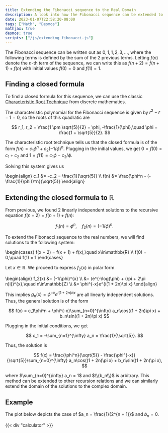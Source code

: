 ```yaml
---
title: Extending the Fibonacci sequence to the Real Domain
description: A look into how the Fibonacci sequence can be extended to the real domain.
date: 2023-01-07T22:58:20-08:00
tags: ["Math", "Desmos"]
mathjax: true
desmos: true
scripts: ["/js/extending_fibonacci.js"]
---
```


The Fibonacci sequence can be written out as $0, 1, 1, 2, 3,\dots$,
where the following terms is defined by the sum of the 2 previous terms.
Letting $f(n)$ denote the $n$-th term of the sequence,
we can write this as $f(n+2) = f(n+1) + f(n)$ with initial values
$f(0) = 0$ and $f(1) = 1$.

## Finding a closed formula

To find a closed formula for this sequence,
we can use the classic [Characteristic Root Technique](https://discrete.openmathbooks.org/dmoi3/sec_recurrence.html#Hke) from discrete mathematics.

The characteristic polynomial for the Fibonacci sequence is given by
$r^2 - r - 1 = 0$, so the roots of this quadratic are

$$
r_1, r_2 = \frac{1 \pm \sqrt{5}}{2} = \phi, -\frac{1}{\phi},\quad \phi = \frac{1 + \sqrt{5}}{2}.
$$

The characteristic root technique tells us that the closed formula is of the form
$f(n) = c_1 \phi^n + c_2 (-1/\phi)^n$.
Plugging in the initial values, we get $0 = f(0) = c_1 + c_2$
and $1 = f(1) = c_1\phi - c_2/\phi$.

Solving this system gives us

\begin{align}
c_1 &= -c_2 = \frac{1}{\sqrt{5}} \\\\
f(n) &= \frac{\phi^n - (-\frac{1}{\phi})^n}{\sqrt{5}}
\end{align}

## Extending the closed formula to $\mathbb{R}$

From previous, we found 2 linearly independent solutions to the recursive equation $f(n+2) = f(n+1) + f(n)$:

$$
f_1(n) = \phi^{n},\quad f_2(n) = (-1/\phi)^{n}.
$$

To extend the Fibonacci sequence to the real numbers,
we will find solutions to the following system:

\begin{cases}
    f(x + 2) = f(x + 1) + f(x),\quad x\in\mathbb{R} \\\\
    f(0) = 0,\quad f(1) = 1
\end{cases}

Let $x\in\mathbb{R}$. We proceed to express $f_2(x)$ in polar form.

\begin{align}
    f_2(x) &= (-1/\phi)^{x} \\\\
    &= (e^{-\log(\phi) + (\pi + 2\pi n)i})^{x},\quad n\in\mathbb{Z} \\\\
    &= \phi^{-x}e^{i(1 + 2n)\pi x}
\end{align}

This implies $g_n(x) = \phi^{-x}e^{i(1 + 2n)\pi x}$ are all linearly independent solutions.
Thus, the general solution is of the form

$$
f(x) = c_1\phi^n + \phi^{-x}\sum_{n=0}^{\infty} a_n\cos((1 + 2n)\pi x) + b_n\sin((1 + 2n)\pi x)
$$

Plugging in the initial conditions, we get

$$
c_1 = -\sum_{n=1}^{\infty} a_n = \frac{1}{\sqrt{5}}.
$$

Thus, the solution is

$$
f(x) = \frac{\phi^n}{\sqrt{5}} - \frac{\phi^{-x}}{\sqrt{5}}\sum_{n=0}^{\infty} a_n\cos((1 + 2n)\pi x) + b_n\sin((1 + 2n)\pi x),
$$

where $\sum_{n=0}^{\infty} a_n = 1$ and $\\{b_n\\}$ is arbitrary.
This method can be extended to other recursion relations
and we can similarly extend the domain of the solutions to the complex domain.

## Example

The plot below depicts the case of $a_n = \frac{1}{2^{n + 1}}$ and $b_n = 0$.

{{< div "calculator" >}}

